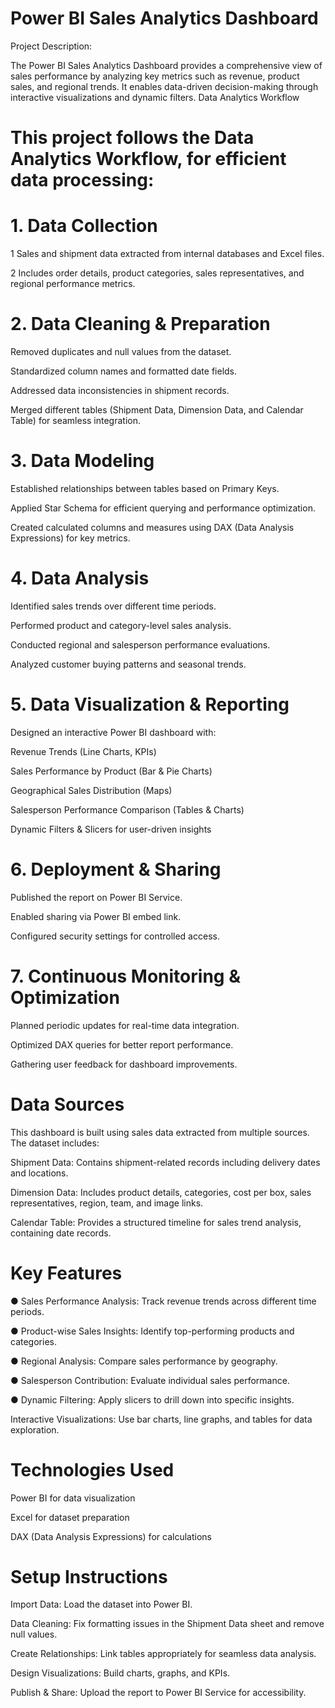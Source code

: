 # Power BI Sales Analytics Dashboard

Project Description:

The Power BI Sales Analytics Dashboard provides a comprehensive view of sales performance by analyzing key metrics such as revenue, product sales, and regional trends. It enables data-driven decision-making through interactive visualizations and dynamic filters.
Data Analytics Workflow

# This project follows the Data Analytics Workflow, for efficient data processing:

# 1. Data Collection

1 Sales and shipment data extracted from internal databases and Excel files.

2 Includes order details, product categories, sales representatives, and regional performance metrics.

# 2. Data Cleaning & Preparation

Removed duplicates and null values from the dataset.

Standardized column names and formatted date fields.

Addressed data inconsistencies in shipment records.

Merged different tables (Shipment Data, Dimension Data, and Calendar Table) for seamless integration.

# 3. Data Modeling

Established relationships between tables based on Primary Keys.

Applied Star Schema for efficient querying and performance optimization.

Created calculated columns and measures using DAX (Data Analysis Expressions) for key metrics.

# 4. Data Analysis

Identified sales trends over different time periods.

Performed product and category-level sales analysis.

Conducted regional and salesperson performance evaluations.

Analyzed customer buying patterns and seasonal trends.

# 5. Data Visualization & Reporting

Designed an interactive Power BI dashboard with:

Revenue Trends (Line Charts, KPIs)

Sales Performance by Product (Bar & Pie Charts)

Geographical Sales Distribution (Maps)

Salesperson Performance Comparison (Tables & Charts)

Dynamic Filters & Slicers for user-driven insights

# 6. Deployment & Sharing

Published the report on Power BI Service.

Enabled sharing via Power BI embed link.

Configured security settings for controlled access.

# 7. Continuous Monitoring & Optimization

Planned periodic updates for real-time data integration.

Optimized DAX queries for better report performance.

Gathering user feedback for dashboard improvements.

# Data Sources

This dashboard is built using sales data extracted from multiple sources. The dataset includes:

Shipment Data: Contains shipment-related records including delivery dates and locations.

Dimension Data: Includes product details, categories, cost per box, sales representatives, region, team, and image links.

Calendar Table: Provides a structured timeline for sales trend analysis, containing date records.

# Key Features

● Sales Performance Analysis: Track revenue trends across different time periods.

● Product-wise Sales Insights: Identify top-performing products and categories.

● Regional Analysis: Compare sales performance by geography.

● Salesperson Contribution: Evaluate individual sales performance.

● Dynamic Filtering: Apply slicers to drill down into specific insights.

Interactive Visualizations: Use bar charts, line graphs, and tables for data exploration.

# Technologies Used

Power BI for data visualization

Excel for dataset preparation

DAX (Data Analysis Expressions) for calculations

# Setup Instructions

Import Data: Load the dataset into Power BI.

Data Cleaning: Fix formatting issues in the Shipment Data sheet and remove null values.

Create Relationships: Link tables appropriately for seamless data analysis.

Design Visualizations: Build charts, graphs, and KPIs.

Publish & Share: Upload the report to Power BI Service for accessibility.


